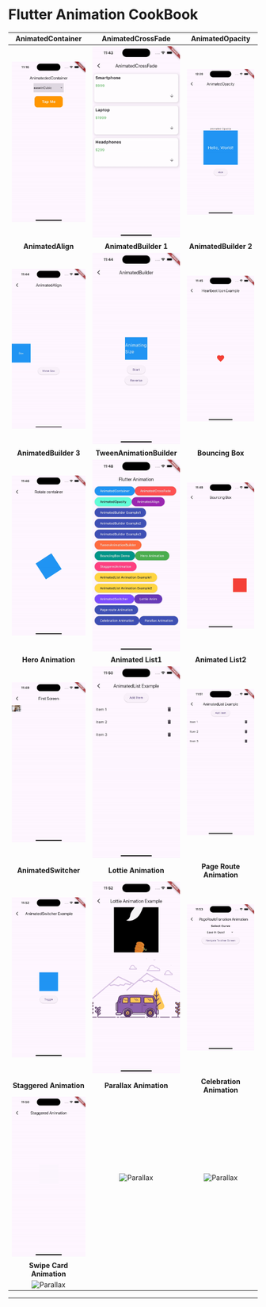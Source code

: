 # Flutter Animation CookBook

| **AnimatedContainer** | **AnimatedCrossFade** | **AnimatedOpacity** |
|:----------------------:|:--------------------:|:------------------:|
| ![AnimatedContainer](https://github.com/sanjaydraws/Flutter-animation-cookbook/blob/main/screenshots/animated_container.gif) | ![AnimatedCrossFade](https://github.com/sanjaydraws/Flutter-animation-cookbook/blob/main/screenshots/animated_cross_fade.gif) | ![AnimatedOpacity](https://github.com/sanjaydraws/Flutter-animation-cookbook/blob/main/screenshots/animated_opcity_anim.gif) |
| **AnimatedAlign**      | **AnimatedBuilder 1** | **AnimatedBuilder 2** |
| ![AnimatedAlign 2](https://github.com/sanjaydraws/Flutter-animation-cookbook/blob/main/screenshots/animated_align.gif) | ![AnimatedBuilder 1](https://github.com/sanjaydraws/Flutter-animation-cookbook/blob/main/screenshots/animated_builder1.gif) | ![AnimatedBuilder 2](https://github.com/sanjaydraws/Flutter-animation-cookbook/blob/main/screenshots/animated_builder2.gif) |
| **AnimatedBuilder 3** | **TweenAnimationBuilder** | **Bouncing Box** |
| ![AnimatedBuilder 3](https://github.com/sanjaydraws/Flutter-animation-cookbook/blob/main/screenshots/animated_builder3.gif) | ![TweenAnimation](https://github.com/sanjaydraws/Flutter-animation-cookbook/blob/main/screenshots/tween_animation.gif) | ![Bouncing Box](https://github.com/sanjaydraws/Flutter-animation-cookbook/blob/main/screenshots/bouncing_box.gif) |
| **Hero Animation**     | **Animated List1** | **Animated List2** |
| ![Hero Animation](https://github.com/sanjaydraws/Flutter-animation-cookbook/blob/main/screenshots/hero_animationgif.gif) | ![Animated List](https://github.com/sanjaydraws/Flutter-animation-cookbook/blob/main/screenshots/animated_list_anim1.gif) |  ![Animated List](https://github.com/sanjaydraws/Flutter-animation-cookbook/blob/main/screenshots/animated_list_anim2.gif) |
| **AnimatedSwitcher**   | **Lottie Animation** | **Page Route Animation** |
| ![AnimatedSwitcher](https://github.com/sanjaydraws/Flutter-animation-cookbook/blob/main/screenshots/animated_switcher.gif) |  ![Lottie Animation](https://github.com/sanjaydraws/Flutter-animation-cookbook/blob/main/screenshots/lottie_anim.gif)  | ![Page Route](https://github.com/sanjaydraws/Flutter-animation-cookbook/blob/main/screenshots/page_route_anim.gif) |
|  **Staggered Animation** | **Parallax Animation** | **Celebration Animation** |
| ![Parallax](https://github.com/sanjaydraws/Flutter-animation-cookbook/blob/main/screenshots/staggered_anim.gif)  | ![Parallax](https://github.com/sanjaydraws/Flutter-animation-cookbook/blob/main/screenshots/parallax_anim.gif)  | ![Parallax](https://github.com/sanjaydraws/Flutter-animation-cookbook/blob/main/screenshots/celebration_anim.gif) |
|  **Swipe Card Animation** |  |   |
| ![Parallax](https://github.com/sanjaydraws/Flutter-animation-cookbook/blob/main/screenshots/swipe_cards.gif)  | 
---
